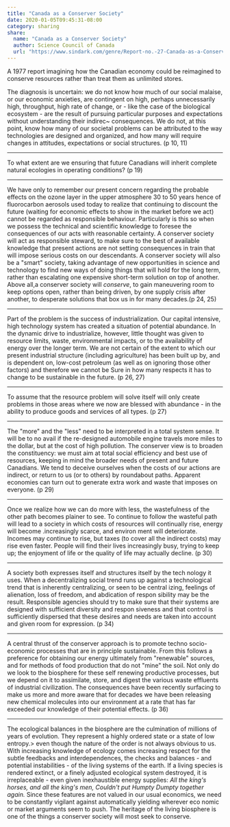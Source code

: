 ```yaml
---
title: "Canada as a Conserver Society"
date: 2020-01-05T09:45:31-08:00
category: sharing
share:
  name: "Canada as a Conserver Society"
  author: Science Council of Canada
  url: "https://www.sindark.com/genre/Report-no.-27-Canada-as-a-Conserver-Society-Resource-Uncertainties....pdf"
---
```


A 1977 report imagining how the Canadian economy could be reimagined to conserve resources rather than treat them as unlimited stores.

The diagnosis is uncertain: we do not know how much of our social malaise, or our economic anxieties, are contingent on high, perhaps unnecessarily high, throughput, high rate of change, or - like the case of the biological ecosystem - are the result of pursuing particular purposes and expectations without understanding their indirec~ consequences. We do not, at this point, know how many of our societal problems can be attributed to the way technologies are designed and organized, and how many will require changes in attitudes, expectations or social structures. (p 10, 11)

----

To what extent are we ensuring that future Canadians will inherit complete natural ecologies in operating conditions? (p 19)

----

We have only to remember our present concern regarding the probable effects on the ozone layer in the upper atmosphere 30 to 50 years hence of fluorocarbon aerosols used today to realize that continuing to discount the future (waiting for economic effects to show in the market before we act) cannot be regarded as responsible behaviour. Particularly is this so when we possess the tech­nical and scientific knowledge to foresee the consequences of our acts with reasonable certainty. A conserver society will act as responsible steward, to make sure to the best of available knowledge that present actions are not setting consequences in train that will impose serious costs on our descendants. A conserver society will also be a "smart"  society, taking advantage of new opportunities in science and technology to find new ways of doing things that will hold for the long term, rather than escalating one expensive short-term solution on top of another. Above all,a conserver society will _conserve_, to gain maneuvering room to keep options open, rather than being driven, by one supply crisis after another, to desperate solutions that box us in for many decades.(p 24, 25)

----

Part of the problem is the success of industrialization. Our capital intensive, high technology system has created a situation of potential abundance. In the dynamic drive to industrialize, however, little thought was given to resource limits, waste, environmental impacts, or to the availability of energy over the longer term. We are not certain of the extent to which our present industrial structure (including agriculture) has been built up by, and is dependent on, low-cost petroleum (as well as on ignoring those other factors) and therefore we cannot be Sure in how many respects it has to change to be sustainable in the future. (p 26, 27)

----

To assume that the resource problem will solve itself will only create problems in those areas where we now are blessed with abundance - in the ability to produce goods and services of all types. (p 27)

----

The "more" and the "less" need to be interpreted in a total system sense. It will be to no avail if the re-designed automobile engine travels more miles to the dollar, but at the cost of high pollution. The conserver view is to broaden the constituency: we must aim at total social efficiency and best use of resources, keeping in mind the broader needs of present and future Canadians. We tend to deceive ourselves when the costs of our actions are indirect, or return to us (or to others) by roundabout paths. Apparent economies can turn out to generate extra work and waste that imposes on everyone. (p 29)

----

Once we realize how we can do more with less, the wastefulness of the other path becomes plainer to see. To continue to follow the wasteful path will lead to a society in which costs of resources will continually rise, energy will become .increasingly scarce, and environ­ ment will deteriorate. Incomes may continue to rise, but taxes (to cover all the indirect costs) may rise even faster. People will find their lives increasingly busy, trying to keep up; the enjoyment of life or the quality of life may actually decline. (p 30)

----

A society both expresses itself and structures itself by the tech­ nology it uses. When a decentralizing social trend runs up against a technological trend that is inherently centralizing, or seen to be central­ izing, feelings of alienation, loss of freedom, and abdication of respon­ sibility may be the result. Responsible agencies should try to make sure that their systems are designed with sufficient diversity and respon­ siveness and that control is sufficiently dispersed that these desires and needs are taken into account and given room for expression. (p 34)

----

A central thrust of the conserver approach is to promote techno­ socio-economic processes that are in principle sustainable. From this follows a preference for obtaining our energy ultimately from "renewable" sources, and for methods of food production that do not "mine" the soil. Not only do we look to the biosphere for these self­ renewing productive processes, but we depend on it to assimilate, store, and digest the various waste effluents of industrial civilization. The consequences have been recently surfacing to make us more and more aware that for decades we have been releasing new chemical molecules into our environment at a rate that has far exceeded our knowledge of their potential effects. (p 36)

----

The ecological balances in the biosphere are the culmination of millions of years of evolution. They represent a highly ordered state or a state of low entropy.> even though the nature of the order is not always obvious to us. With increasing knowledge of ecology comes increasing respect for the subtle feedbacks and interdependences, the checks and balances - and potential instabilities - of the living systems of the earth. If a living species is rendered extinct, or a finely adjusted ecological system destroyed, it is irreplaceable - even given inexhaustible energy supplies:
_All the king's horses, and all the king's men,_
_Couldn't put Humpty Dumpty together again._
Since these features are not valued in our usual economics, we need
to be constantly vigilant against automatically yielding wherever eco­ nomic or market arguments seem to push. The heritage of the living biosphere is one of the things a conserver society will most seek to conserve.
